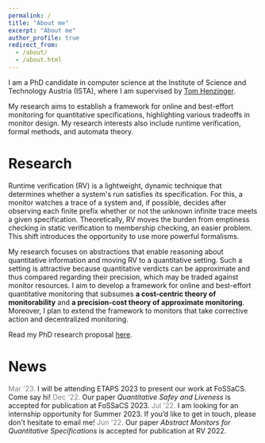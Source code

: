```yaml
---
permalink: /
title: "About me"
excerpt: "About me"
author_profile: true
redirect_from: 
  - /about/
  - /about.html
---
```


I am a PhD candidate in computer science at the Institute of Science and Technology Austria (ISTA), where I am supervised by [Tom Henzinger](https://pub.ist.ac.at/~tah/).

My research aims to establish a framework for online and best-effort monitoring for quantitative specifications, highlighting various tradeoffs in monitor design. My research interests also include runtime verification, formal methods, and automata theory.

Research
======
Runtime verification (RV) is a lightweight, dynamic technique that determines whether a system's run satisfies its specification. For this, a monitor watches a trace of a system and, if possible, decides after observing each finite prefix whether or not the unknown infinite trace meets a given specification. Theoretically, RV moves the burden from emptiness checking in static verification to membership checking, an easier problem. This shift introduces the opportunity to use more powerful formalisms.

My research focuses on abstractions that enable reasoning about quantitative information and moving RV to a quantitative setting. Such a setting is attractive because quantitative verdicts can be approximate and thus compared regarding their precision, which may be traded against monitor resources. I aim to develop a framework for online and best-effort quantitative monitoring that subsumes **a cost-centric theory of monitorability** and **a precision-cost theory of approximate monitoring**. Moreover, I plan to extend the framework to monitors that take corrective action and decentralized monitoring. 

Read my PhD research proposal [here](https://egesarac.github.io/files/proposal21.pdf).

News
======
<font color="gray">Mar '23.</font> I will be attending ETAPS 2023 to present our work at FoSSaCS. Come say hi!
<font color="gray">Dec '22.</font> Our paper *Quantitative Safey and Liveness* is accepted for publication at FoSSaCS 2023.
<font color="gray">Jul '22.</font> I am looking for an internship opportunity for Summer 2023. If you’d like to get in touch, please don't hesitate to email me!
<font color="gray">Jun '22.</font> Our paper *Abstract Monitors for Quantitative Specifications* is accepted for publication at RV 2022.
